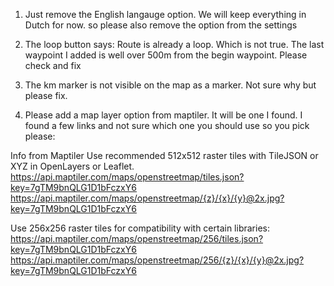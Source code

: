 1. Just remove the English langauge option. We will keep everything in Dutch for now. so please also remove the option from the settings

2. The loop button says: Route is already a loop. Which is not true. The last waypoint I added is well over 500m from the begin waypoint. Please check and fix

3. The km marker is not visible on the map as a marker. Not sure why but please fix.

4. Please add a map layer option from maptiler. It will be one I found. I found a few links and not sure which one you should use so you pick please:

Info from Maptiler
Use recommended 512x512 raster tiles with TileJSON or XYZ in OpenLayers or Leaflet.
https://api.maptiler.com/maps/openstreetmap/tiles.json?key=7gTM9bnQLG1D1bFczxY6
https://api.maptiler.com/maps/openstreetmap/{z}/{x}/{y}@2x.jpg?key=7gTM9bnQLG1D1bFczxY6

Use 256x256 raster tiles for compatibility with certain libraries:
https://api.maptiler.com/maps/openstreetmap/256/tiles.json?key=7gTM9bnQLG1D1bFczxY6
https://api.maptiler.com/maps/openstreetmap/256/{z}/{x}/{y}@2x.jpg?key=7gTM9bnQLG1D1bFczxY6